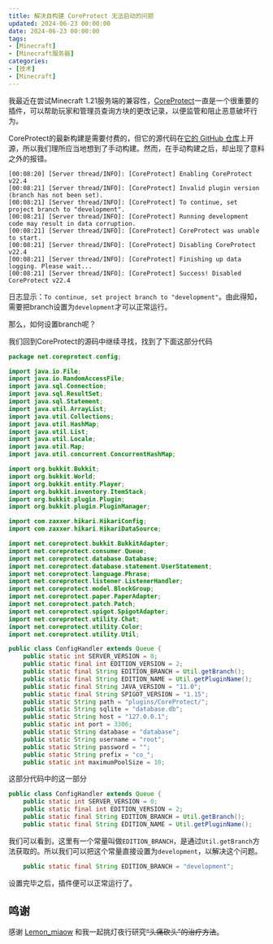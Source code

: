 ```yaml
---
title: 解决自构建 CoreProtect 无法启动的问题
updated: 2024-06-23 00:00:00
date: 2024-06-23 00:00:00
tags: 
- [Minecraft]
- [Minecraft服务器]
categories:
- [技术]
- [Minecraft]
---
```


我最近在尝试Minecraft 1.21服务端的兼容性，[CoreProtect](https://coreprotect.net)一直是一个很重要的插件，可以帮助玩家和管理员查询方块的更改记录，以便监管和阻止恶意破坏行为。

CoreProtect的最新构建是需要付费的，但它的源代码在[它的 GitHub 仓库](http://github.com/PlayPro/CoreProtect/)上开源，所以我们理所应当地想到了手动构建。然而，在手动构建之后，却出现了意料之外的报错。

<!--more-->

```log latest.log
[00:08:20] [Server thread/INFO]: [CoreProtect] Enabling CoreProtect v22.4
[00:08:21] [Server thread/INFO]: [CoreProtect] Invalid plugin version (branch has not been set).
[00:08:21] [Server thread/INFO]: [CoreProtect] To continue, set project branch to "development".
[00:08:21] [Server thread/INFO]: [CoreProtect] Running development code may result in data corruption.
[00:08:21] [Server thread/INFO]: [CoreProtect] CoreProtect was unable to start.
[00:08:21] [Server thread/INFO]: [CoreProtect] Disabling CoreProtect v22.4
[00:08:21] [Server thread/INFO]: [CoreProtect] Finishing up data logging. Please wait...
[00:08:21] [Server thread/INFO]: [CoreProtect] Success! Disabled CoreProtect v22.4
```

日志显示：`To continue, set project branch to "development"`。由此得知，需要把branch设置为`development`才可以正常运行。

那么，如何设置branch呢？

我们回到CoreProtect的源码中继续寻找，找到了下面这部分代码

```java net.coreprotect.config.ConfigHandler (1-55行)
package net.coreprotect.config;

import java.io.File;
import java.io.RandomAccessFile;
import java.sql.Connection;
import java.sql.ResultSet;
import java.sql.Statement;
import java.util.ArrayList;
import java.util.Collections;
import java.util.HashMap;
import java.util.List;
import java.util.Locale;
import java.util.Map;
import java.util.concurrent.ConcurrentHashMap;

import org.bukkit.Bukkit;
import org.bukkit.World;
import org.bukkit.entity.Player;
import org.bukkit.inventory.ItemStack;
import org.bukkit.plugin.Plugin;
import org.bukkit.plugin.PluginManager;

import com.zaxxer.hikari.HikariConfig;
import com.zaxxer.hikari.HikariDataSource;

import net.coreprotect.bukkit.BukkitAdapter;
import net.coreprotect.consumer.Queue;
import net.coreprotect.database.Database;
import net.coreprotect.database.statement.UserStatement;
import net.coreprotect.language.Phrase;
import net.coreprotect.listener.ListenerHandler;
import net.coreprotect.model.BlockGroup;
import net.coreprotect.paper.PaperAdapter;
import net.coreprotect.patch.Patch;
import net.coreprotect.spigot.SpigotAdapter;
import net.coreprotect.utility.Chat;
import net.coreprotect.utility.Color;
import net.coreprotect.utility.Util;

public class ConfigHandler extends Queue {
    public static int SERVER_VERSION = 0;
    public static final int EDITION_VERSION = 2;
    public static final String EDITION_BRANCH = Util.getBranch();
    public static final String EDITION_NAME = Util.getPluginName();
    public static final String JAVA_VERSION = "11.0";
    public static final String SPIGOT_VERSION = "1.15";
    public static String path = "plugins/CoreProtect/";
    public static String sqlite = "database.db";
    public static String host = "127.0.0.1";
    public static int port = 3306;
    public static String database = "database";
    public static String username = "root";
    public static String password = "";
    public static String prefix = "co_";
    public static int maximumPoolSize = 10;
```

这部分代码中的这一部分

```java 
public class ConfigHandler extends Queue {
    public static int SERVER_VERSION = 0;
    public static final int EDITION_VERSION = 2;
    public static final String EDITION_BRANCH = Util.getBranch();
    public static final String EDITION_NAME = Util.getPluginName();
```

我们可以看到，这里有一个常量叫做`EDITION_BRANCH`，是通过`Util.getBranch`方法获取的。所以我们可以把这个常量直接设置为`development`，以解决这个问题。

```java
    public static final String EDITION_BRANCH = "development";
```

设置完毕之后，插件便可以正常运行了。

## 鸣谢

感谢 [Lemon_miaow](https://github.com/Lemon-miaow) 和我一起挑灯夜行研究~~“头痛砍头”的治疗方法~~。